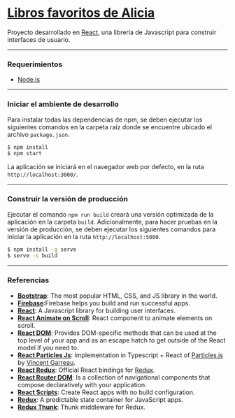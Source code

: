 # [Libros favoritos de Alicia](https://keilermora.github.io/alicia-s-favorite-books)

Proyecto desarrollado en [React](https://facebook.github.io/react/), una librería de Javascript para construir interfaces de usuario.

---

### Requerimientos

- [Node.js](https://nodejs.org/es/download/)

---

### Iniciar el ambiente de desarrollo

Para instalar todas las dependencias de npm, se deben ejecutar los siguientes comandos en la carpeta raíz donde se encuentre ubicado el archivo `package.json`.

```sh
$ npm install
$ npm start
```

La aplicación se iniciará en el navegador web por defecto, en la ruta `http://localhost:3000/`.

---

### Construir la versión de producción

Ejecutar el comando `npm run build` creará una versión optimizada de la aplicación en la carpeta `build`. Adicionalmente, para hacer pruebas en la versión de producción, se deben ejecutar los siguientes comandos para iniciar la aplicación en la ruta `http://localhost:5000`.

```sh
$ npm install -g serve
$ serve -s build
```

---

### Referencias

- [**Bootstrap**](https://getbootstrap.com): The most popular HTML, CSS, and JS library in the world.
- [**Firebase**](https://firebase.google.com/):Firebase helps you build and run successful apps.
- [**React**](https://github.com/facebook/react): A Javascript library for building user interfaces.
- [**React Animate on Scroll**](https://github.com/dbramwell/react-animate-on-scroll): React component to animate elements on scroll.
- [**React DOM**](https://facebook.github.io/react/docs/react-dom.html): Provides DOM-specific methods that can be used at the top level of your app and as an escape hatch to get outside of the React model if you need to.
- [**React Particles Js**](https://github.com/Wufe/react-particles-js): Implementation in Typescript + React of [Particles.js](https://github.com/VincentGarreau/particles.js) by [Vincent Garreau](https://github.com/VincentGarreau).
- [**React Redux**](https://github.com/reactjs/react-redux): Official React bindings for [Redux](https://github.com/reactjs/redux).
- [**React Router DOM**](https://reactrouter.com/web/guides/philosophy): Is a collection of navigational components that compose declaratively with your application.
- [**React Scripts**](https://github.com/facebook/create-react-app#readme): Create React apps with no build configuration.
- [**Redux**](http://redux.js.org/): A predictable state container for JavaScript apps.
- [**Redux Thunk**](https://github.com/reduxjs/redux-thunk): Thunk middleware for Redux.
